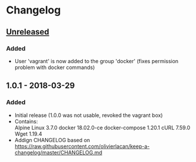 # Changelog

## [Unreleased]
### Added
- User 'vagrant' is now added to the group 'docker' (fixes permission problem with docker commands)

## 1.0.1 - 2018-03-29
### Added
- Initial release (1.0.0 was not usable, revoked the vagrant box)  
- Contains:  
    Alpine Linux 3.7.0
    docker 18.02.0-ce
    docker-compose 1.20.1
    cURL 7.59.0
    Wget 1.19.4
- Addign CHANGELOG based on https://raw.githubusercontent.com/olivierlacan/keep-a-changelog/master/CHANGELOG.md  

[Unreleased]: https://github.com/attila123/alpine-docker-compose/compare/v1.0.1...HEAD
